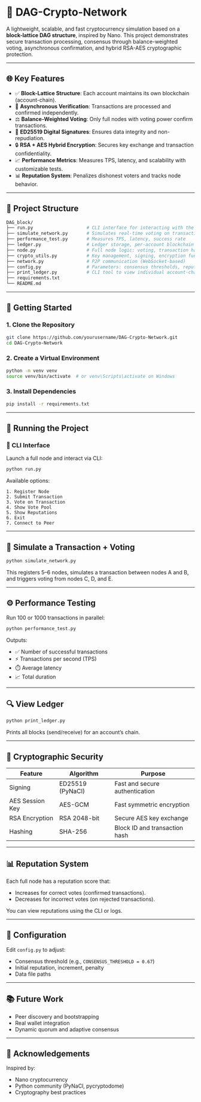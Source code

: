 
# 🧠 DAG-Crypto-Network

A lightweight, scalable, and fast cryptocurrency simulation based on a **block-lattice DAG structure**, inspired by Nano. This project demonstrates secure transaction processing, consensus through balance-weighted voting, asynchronous confirmation, and hybrid RSA-AES cryptographic protection.

---

## 🌐 Key Features

- ✅ **Block-Lattice Structure**: Each account maintains its own blockchain (account-chain).
- 🔄 **Asynchronous Verification**: Transactions are processed and confirmed independently.
- ⚖️ **Balance-Weighted Voting**: Only full nodes with voting power confirm transactions.
- 🔐 **ED25519 Digital Signatures**: Ensures data integrity and non-repudiation.
- 🔒 **RSA + AES Hybrid Encryption**: Secures key exchange and transaction confidentiality.
- 📈 **Performance Metrics**: Measures TPS, latency, and scalability with customizable tests.
- 📊 **Reputation System**: Penalizes dishonest voters and tracks node behavior.

---

## 📁 Project Structure

```bash
DAG_block/
├── run.py                    # CLI interface for interacting with the network
├── simulate_network.py       # Simulates real-time voting on transactions
├── performance_test.py       # Measures TPS, latency, success rate
├── ledger.py                 # Ledger storage, per-account blockchain logic
├── node.py                   # Full node logic: voting, transaction handling
├── crypto_utils.py           # Key management, signing, encryption functions
├── network.py                # P2P communication (WebSocket-based)
├── config.py                 # Parameters: consensus thresholds, reputation values
├── print_ledger.py           # CLI tool to view individual account-chains
├── requirements.txt
└── README.md
```

---

## 🚀 Getting Started

### 1. Clone the Repository
```bash
git clone https://github.com/yourusername/DAG-Crypto-Network.git
cd DAG-Crypto-Network
```

### 2. Create a Virtual Environment
```bash
python -m venv venv
source venv/bin/activate  # or venv\Scripts\activate on Windows
```

### 3. Install Dependencies
```bash
pip install -r requirements.txt
```

---

## 🧪 Running the Project

### 🧭 CLI Interface
Launch a full node and interact via CLI:
```bash
python run.py
```

Available options:
```
1. Register Node
2. Submit Transaction
3. Vote on Transaction
4. Show Vote Pool
5. Show Reputations
6. Exit
7. Connect to Peer
```

---

## 🧬 Simulate a Transaction + Voting
```bash
python simulate_network.py
```
This registers 5–6 nodes, simulates a transaction between nodes A and B, and triggers voting from nodes C, D, and E.

---

## ⚙️ Performance Testing
Run 100 or 1000 transactions in parallel:
```bash
python performance_test.py
```

Outputs:
- ✅ Number of successful transactions
- ⚡ Transactions per second (TPS)
- ⏱️ Average latency
- 📈 Total duration

---

## 🔍 View Ledger
```bash
python print_ledger.py
```
Prints all blocks (send/receive) for an account’s chain.

---

## 🔐 Cryptographic Security

| Feature         | Algorithm        | Purpose                          |
|-----------------|------------------|----------------------------------|
| Signing         | ED25519 (PyNaCl) | Fast and secure authentication   |
| AES Session Key | AES-GCM          | Fast symmetric encryption        |
| RSA Encryption  | RSA 2048-bit     | Secure AES key exchange          |
| Hashing         | SHA-256          | Block ID and transaction hash    |

---

## 📊 Reputation System

Each full node has a reputation score that:
- Increases for correct votes (confirmed transactions).
- Decreases for incorrect votes (on rejected transactions).

You can view reputations using the CLI or logs.

---

## 🔧 Configuration

Edit `config.py` to adjust:
- Consensus threshold (e.g., `CONSENSUS_THRESHOLD = 0.67`)
- Initial reputation, increment, penalty
- Data file paths

---


## 📚 Future Work

- Peer discovery and bootstrapping
- Real wallet integration
- Dynamic quorum and adaptive consensus

---

## 🤝 Acknowledgements

Inspired by:
- Nano cryptocurrency
- Python community (PyNaCl, pycryptodome)
- Cryptography best practices
